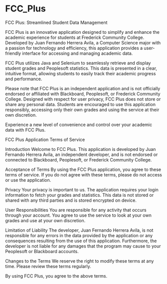 # FCC_Plus

FCC Plus: Streamlined Student Data Management

FCC Plus is an innovative application designed to simplify and enhance the academic experience for students at Frederick Community College. Developed by Juan Fernando Herrera Avila, a Computer Science major with a passion for technology and efficiency, this application provides a user-friendly interface for accessing and managing academic data.

FCC Plus utilizes Java and Selenium to seamlessly retrieve and display student grades and Peoplesoft statistics. This data is presented in a clear, intuitive format, allowing students to easily track their academic progress and performance.

Please note that FCC Plus is an independent application and is not officially endorsed or affiliated with Blackboard, Peoplesoft, or Frederick Community College. Designed with respect for user privacy, FCC Plus does not store or share any personal data. Students are encouraged to use this application responsibly, accessing only their own grades and using the service at their own discretion.

Experience a new level of convenience and control over your academic data with FCC Plus.

FCC Plus Application Terms of Service

Introduction
Welcome to FCC Plus. This application is developed by Juan Fernando Herrera Avila, an independent developer, and is not endorsed or connected to Blackboard, Peoplesoft, or Frederick Community College.

Acceptance of Terms
By using the FCC Plus application, you agree to these terms of service. If you do not agree with these terms, please do not access or use the application.

Privacy
Your privacy is important to us. The application requires your login information to fetch your grades and statistics. This data is not stored or shared with any third parties and is stored encrypted on device. 

User Responsibilities
You are responsible for any activity that occurs through your account. You agree to use the service to look at your own grades and use at your own discretion.

Limitation of Liability
The developer, Juan Fernando Herrera Avila, is not responsible for any errors in the data provided by the application or any consequences resulting from the use of this application. Furthermore, the developer is not liable for any damages that the program may cause to your Peoplesoft or Blackboard accounts.

Changes to the Terms
We reserve the right to modify these terms at any time. Please review these terms regularly.

By using FCC Plus, you agree to the above terms.
